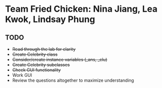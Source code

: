 # Team Fried Chicken: Nina Jiang, Lea Kwok, Lindsay Phung

## TODO
* ~~Read through the lab for clarity~~
* ~~Create Celebrity class~~
* ~~Consider/create instance variables (_ans, _clu)~~
* ~~Create Celebrity subclasses~~
* ~~Check GUI functionality~~
* Work GUI 
* Review the questions altogether to maximize understanding
